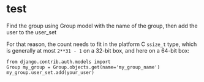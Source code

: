 # test  

<p>Find the group using Group model with the name of the group, then add the user to the user_set</p>

<p>For that reason, the count needs to fit in the platform C <code class="language-python">ssize_t</code> type, which is generally at most <code class="language-python">2**31 - 1</code> on a 32-bit box, and here on a 64-bit box:</p>

<code class="language-python">from django.contrib.auth.models import Group
my_group = Group.objects.get(name='my_group_name') 
my_group.user_set.add(your_user)
</code>
